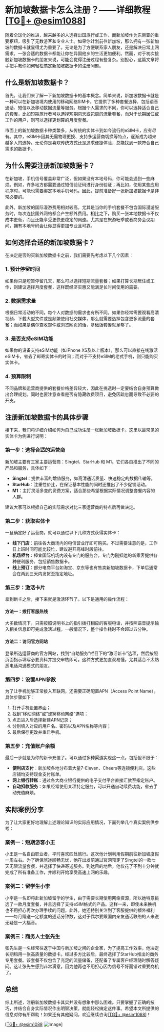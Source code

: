 # 新加坡数据卡怎么注册？——详细教程[[TG💪+ @esim1088](https://t.me/s/esim1088)]

随着全球化的推进，越来越多的人选择出国旅行或工作，而新加坡作为东南亚的重要枢纽，吸引了无数游客和专业人士。如果你计划前往新加坡，那么拥有一张新加坡的数据卡就显得尤为重要了。无论是为了方便联系家人朋友，还是解决日常上网需求，一张合适的数据卡都能让你在异国他乡的生活更加便利。然而，对于初次接触新加坡数据卡的朋友来说，可能会觉得注册过程有些复杂。别担心，这篇文章将手把手教你如何轻松搞定新加坡数据卡的注册问题。

## 什么是新加坡数据卡？

首先，让我们来了解一下新加坡数据卡的基本概念。简单来说，新加坡数据卡就是一种可以在新加坡境内使用的移动网络SIM卡。它提供了多种套餐选择，包括语音通话、短信以及移动数据流量等服务。根据个人需求的不同，你可以选择适合自己的套餐，比如短期旅行者可以选择短期包天或包周的流量套餐，而对于长期居住或工作的用户，则可以选择更划算的月度套餐。

市面上的新加坡数据卡种类繁多，从传统的实体卡到如今流行的eSIM卡，应有尽有。其中，eSIM卡因其无需物理更换、支持多运营商切换等特点，逐渐成为越来越多人的选择。无论你是喜欢传统方式还是追求便捷体验，总能找到一款符合自己需求的数据卡。

## 为什么需要注册新加坡数据卡？

在新加坡，手机信号覆盖非常广泛，但如果没有本地号码，你可能会遇到一些麻烦。例如，许多地方都需要通过短信验证码进行身份验证；再比如，使用某些应用程序时，可能也需要绑定本地手机号码。因此，提前准备好一张新加坡数据卡是非常必要的。

此外，新加坡的国际漫游费用相对较高，尤其是当你的手机套餐不包含国际漫游服务时，每次连接国外网络都会产生额外费用。相比之下，购买一张本地数据卡不仅成本更低，而且还能享受更快更稳定的网速。尤其是在旅游旺季或者商务会议期间，拥有本地号码会让你显得更加专业且可靠。

## 如何选择合适的新加坡数据卡？

在决定是否购买新加坡数据卡之前，我们需要先考虑以下几个因素：

### 1. 预计停留时间

如果你只是短暂停留几天，那么可以选择短期流量套餐；如果打算长期居住或工作，则建议选择月度套餐，这样既经济实惠又能满足长时间使用的需要。

### 2. 数据需求量

根据日常活动的不同，每个人对数据的需求也有所不同。如果你经常需要观看高清视频、下载大型文件或是频繁使用社交媒体，那么就需要选择包含更多流量的套餐；而如果是偶尔查收邮件或浏览网页的话，基础版套餐就足够了。

### 3. 是否支持eSIM功能

如果你的设备支持eSIM功能（如iPhone XS及以上版本），那么可以直接在线激活eSIM卡，省去了邮寄实体卡的时间；而对于不支持eSIM的老式手机，则只能购买实体卡。

### 4. 预算限制

不同品牌和运营商提供的套餐价格差异较大，因此在挑选时一定要结合自身预算做出合理规划。同时也要注意查看是否有隐藏收费项目，避免因疏忽而导致不必要的开支。

## 注册新加坡数据卡的具体步骤

接下来，我们将详细介绍如何为自己成功注册一张新加坡数据卡。这里以最常见的实体卡为例进行说明：

### 第一步：选择合适的运营商

新加坡主要有三家主要运营商：Singtel、StarHub 和 M1。它们各自推出了不同的产品和服务，具体如下：

- **Singtel**：提供丰富的增值服务，如高清通话质量、快速稳定的数据传输等。
- **StarHub**：注重性价比，在保证基本性能的同时还推出了不少促销活动。
- **M1**：主打灵活多变的资费方案，适合那些希望根据实际情况调整套餐内容的人群。

建议大家可以根据自己的实际需求对比三家运营商的特点后再做决定。

### 第二步：获取实体卡

一旦确定好了运营商，就可以通过以下几种方式获得实体卡：

- **线下门店**：前往各大商场内的电信营业厅即可购买。不过需要注意的是，工作日上班时间可能比较忙，建议避开高峰时段前往。
- **机场柜台**：樟宜国际机场内设有专门的服务台，专门为刚抵达的新乘客提供各种便利服务，包括销售数据卡。
- **线上预订**：部分电商平台如淘宝、京东等也有售卖新加坡数据卡，下单后通常会在两到三天内发货至指定地址。

### 第三步：激活卡片

拿到新卡之后，接下来就是激活环节了。以下是通用的操作流程：

#### 方法一：拨打客服热线

大多数情况下，只需按照说明书上的指引拨打相应的客服电话，并按照语音提示输入相关信息即可完成激活过程。一般情况下，整个操作耗时不会超过五分钟。

#### 方法二：访问官方网站

登录所选运营商的官方网站，找到“自助服务”栏目下的“激活新卡”选项，然后按照页面指示填写必要资料并提交审核即可。这种方式更加直观易懂，尤其适合不太熟悉电话沟通模式的朋友。

### 第四步：设置APN参数

为了让手机能够正常接入互联网，还需要正确配置APN（Access Point Name）。具体步骤如下：

1. 打开手机设置界面；
2. 找到“移动网络”或“蜂窝移动网络”选项；
3. 点击进入后选择新建APN记录；
4. 分别填入对应的用户名、密码以及APN名称等内容；
5. 最后保存更改并重启手机。

### 第五步：充值账户余额

最后一步就是为你的新卡充值了。可以通过多种渠道实现这一点，包括但不限于：

- **便利店支付**：新加坡各地分布着大量7-Eleven、Cheers等连锁便利店，这些店铺均支持现金支付账单。
- **网上银行转账**：通过各大商业银行提供的电子支付平台直接汇款至指定账户。
- **自动扣款服务**：如果经常使用某项特定服务，可以开通自动续费功能，省去手动充值麻烦。

## 实际案例分享

为了让大家更好地理解上述理论知识的实际应用情况，下面列举几个真实案例供参考：

### 案例一：短期游客小王

小王是一名自由职业者，平时喜欢四处旅行。这次他计划利用假期前往新加坡度假一周左右。为了确保旅途顺畅无忧，他在出发前通过官网预定了Singtel的一款七天无限流量套餐，并选择了快递寄送服务。到达目的地后，他仅花了不到十分钟就完成了所有准备工作，并顺利开始享受高速上网的乐趣。

### 案例二：留学生小李

小李是一名即将赴新加坡留学的学生，由于需要长期使用网络资源，所以她特意挑选了一款月度套餐，并且选择了支持eSIM格式的产品。这样一来，即使未来换机也不用担心再次办理手续的问题。此外，她还特别关注到了客服提供的额外福利——每月赠送一定额度的通话分钟数，这对于偶尔要跟国内亲友通话联络的人来说无疑是一大福音。

### 案例三：商务人士张先生

张先生是一名经常往返于中国与新加坡之间的企业家，为了提高工作效率，他决定长期租用一张高质量的数据卡。经过多方比较后，最终选择了StarHub推出的商务专用套餐。该套餐不仅包含了充足的流量储备，还配备了专属客户经理随时解答疑问。这让张先生感到非常满意，因为他再也不用担心因为信号不好而错过重要商机了。

## 总结

综上所述，注册新加坡数据卡其实并没有想象中那么困难。只要掌握了正确的技巧，并结合自身实际情况作出明智决策，就能轻松搞定这件事。希望本文所提供的信息对你有所帮助！如果还有其他疑问，欢迎继续咨询[[TG💪+ @esim1088](https://t.me/s/esim1088)]！

[[TG💪+ @esim1088](https://t.me/s/esim1088) ![Image](https://i.postimg.cc/4NQfJmqS/Snipaste-2025-05-13-00-14-12.png)]